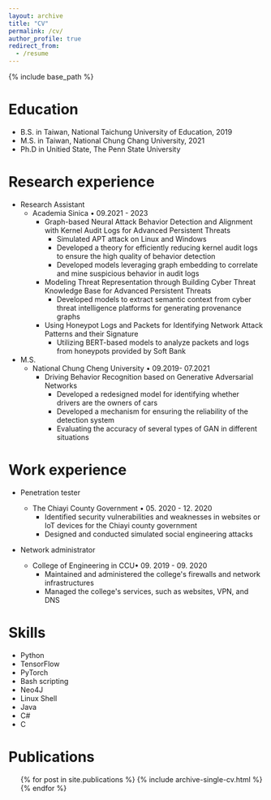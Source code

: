 ```yaml
---
layout: archive
title: "CV"
permalink: /cv/
author_profile: true
redirect_from:
  - /resume
---
```


{% include base_path %}

Education
======
* B.S. in Taiwan, National Taichung University of Education, 2019
* M.S. in Taiwan, National Chung Chang University, 2021
* Ph.D in Unitied State, The Penn State University

Research  experience
======
* Research Assistant
  * Academia Sinica • 09.2021 - 2023
    * Graph-based Neural Attack Behavior Detection and Alignment with Kernel Audit Logs for Advanced Persistent Threats
      * Simulated APT attack on Linux and Windows
      * Developed a theory for efficiently reducing kernel audit logs to ensure the high quality of behavior detection 
      * Developed models leveraging graph embedding to correlate and mine suspicious behavior in audit logs
    * Modeling Threat Representation through Building Cyber Threat Knowledge Base for Advanced Persistent Threats
      * Developed models to extract semantic context from cyber threat intelligence platforms for generating provenance graphs
    * Using Honeypot Logs and Packets for Identifying Network Attack Patterns and their Signature
      * Utilizing  BERT-based models to analyze packets and logs from honeypots provided by Soft Bank
* M.S.
  * National Chung Cheng University • 09.2019- 07.2021
    * Driving Behavior Recognition based on Generative Adversarial Networks
      * Developed a redesigned model for identifying whether drivers are the owners of cars
      * Developed a mechanism for ensuring the reliability of the detection system
      * Evaluating the accuracy of several types of GAN in different situations

Work experience
======
* Penetration tester 
  * The Chiayi County Government • 05. 2020 - 12. 2020
    * Identified security vulnerabilities and weaknesses in websites or IoT devices for  the Chiayi county  government  
    * Designed and conducted simulated social engineering attacks

* Network administrator
  * College of Engineering in CCU•  09. 2019 - 09. 2020
    * Maintained and administered the college's firewalls and network infrastructures
    * Managed the college's services, such as websites, VPN, and DNS
  
Skills
======
* Python
* TensorFlow
* PyTorch
* Bash scripting
* Neo4J
* Linux Shell
* Java
* C#
* C

Publications
======
  <ul>{% for post in site.publications %}
    {% include archive-single-cv.html %}
  {% endfor %}</ul>
  
<!-- Talks
======
  <ul>{% for post in site.talks %}
    {% include archive-single-talk-cv.html %}
  {% endfor %}</ul>
  
Teaching
======
  <ul>{% for post in site.teaching %}
    {% include archive-single-cv.html %}
  {% endfor %}</ul>
  
Service and leadership
======
* Currently signed in to 43 different slack teams -->
